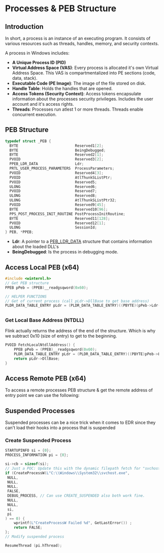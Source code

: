 # Processes & PEB Structure

## Introduction

In short, a process is an instance of an executing program. It consists of various resources such as threads, handles, memory, and security contexts.

A process in Windows includes:

* **A Unique Process ID (PID)**
* **Virtual Address Space (VAS)**: Every process is allocated it's own Virtual Address Space. This VAS is compartmentalized into PE sections (code, data, stack).
* **Executable Code (PE Image)**: The image of the file stored on disk.
* **Handle Table**: Holds the handles that are opened.&#x20;
* **Access Tokens (Security Context)**: Access tokens encapsulate information about the processes security privileges. Includes the user account and it's access rights.
* **Threads**: Processes run atlest 1 or more threads. Threads enable concurrent execution.

## PEB Structure

```c
typedef struct _PEB {
  BYTE                          Reserved1[2];
  BYTE                          BeingDebugged;
  BYTE                          Reserved2[1];
  PVOID                         Reserved3[2];
  PPEB_LDR_DATA                 Ldr;
  PRTL_USER_PROCESS_PARAMETERS  ProcessParameters;
  PVOID                         Reserved4[3];
  PVOID                         AtlThunkSListPtr;
  PVOID                         Reserved5;
  ULONG                         Reserved6;
  PVOID                         Reserved7;
  ULONG                         Reserved8;
  ULONG                         AtlThunkSListPtr32;
  PVOID                         Reserved9[45];
  BYTE                          Reserved10[96];
  PPS_POST_PROCESS_INIT_ROUTINE PostProcessInitRoutine;
  BYTE                          Reserved11[128];
  PVOID                         Reserved12[1];
  ULONG                         SessionId;
} PEB, *PPEB;
```

* **Ldr**: A pointer to a [PEB\_LDR\_DATA](https://learn.microsoft.com/en-us/windows/desktop/api/winternl/ns-winternl-peb\_ldr\_data) structure that contains information about the loaded DLL's
* **BeingDebugged**: Is the process in debugging mode.

## Access Local PEB (x64)

```c
#include <winternl.h>
// Get PEB structure
PPEB pPeb = (PPEB)__readgsqword(0x60);

// HELPER FUNCTIONS
// Get of current process (call pLdr->DllBase to get base address)
PLDR_DATA_TABLE_ENTRY pLdr = (PLDR_DATA_TABLE_ENTRY)((PBYTE)(pPeb->Ldr->InMemoryOrderModuleList.Flink - 0x10)
```

##

### Get Local Base Address (NTDLL)

Flink actually returns the address of the end of the structure. Which is why we subtract 0x10 (size of entry) to get to the beginning.

```c
PVOID FetchLocalNtdllAddress() {
    PPEB pPeb = (PPEB)__readgsqword(0x60);
    PLDR_DATA_TABLE_ENTRY pLdr = (PLDR_DATA_TABLE_ENTRY)((PBYTE)pPeb->Ldr->InMemoryOrderModuleList.Flink->Flink - 0x10);
    return pLdr->DllBase;
}
```

##

## Access Remote PEB (x64)

To access a remote processes PEB structure & get the remote address of entry point we can use the following:



## Suspended Processes

Suspended processes can be a nice trick when it comes to EDR since they can't load their hooks into a process that is suspended

### Create Suspended Process

```c
STARTUPINFO si = {0};
PROCESS_INFORMATION pi = {0};

si->cb = sizeof(si);
// Just a POC: Update this with the dynamic filepath fetch for "svchost.exe"
if (CreateProcessW(L"C:\\Windows\\System32\\svchost.exe", 
 NULL,
 NULL, 
 NULL, 
 FALSE, 
 DEBUG_PROCESS, // Can use CREATE_SUSPENDED also both work fine. 
 NULL, 
 NULL, 
 si, 
 pi
) == 0) {
    wprintf(L"CreateProcessW Failed %d", GetLastError()) ;
    return FALSE;
};
// Modify suspended process

ResumeThread (pi.hThread);
```

